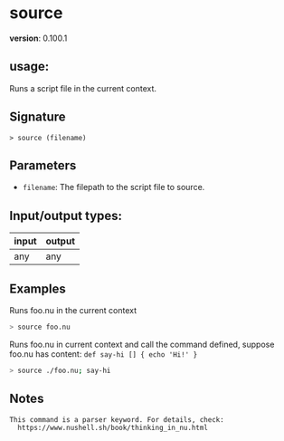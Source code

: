 # source

**version**: 0.100.1

## **usage**:

Runs a script file in the current context.

## Signature

`> source (filename)`

## Parameters

- `filename`: The filepath to the script file to source.

## Input/output types:

| input | output |
| ----- | ------ |
| any   | any    |

## Examples

Runs foo.nu in the current context

```bash
> source foo.nu
```

Runs foo.nu in current context and call the command defined, suppose foo.nu has content: `def say-hi [] { echo 'Hi!' }`

```bash
> source ./foo.nu; say-hi
```

## Notes

```text
This command is a parser keyword. For details, check:
  https://www.nushell.sh/book/thinking_in_nu.html
```
